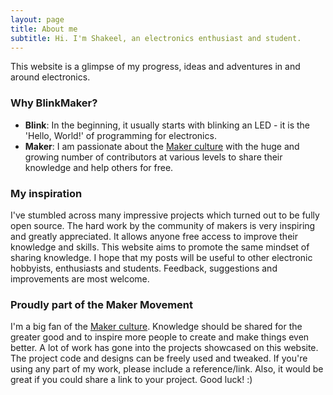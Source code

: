 ```yaml
---
layout: page
title: About me
subtitle: Hi. I'm Shakeel, an electronics enthusiast and student.
---
```


This website is a glimpse of my progress, ideas and adventures in and around electronics.  

### Why BlinkMaker?
* **Blink**: In the beginning, it usually starts with blinking an LED - it is the 'Hello, World!' of programming for electronics.  
* **Maker**: I am passionate about the [Maker culture](https://en.wikipedia.org/wiki/Maker_culture) with the huge and growing number of contributors at various levels to share their knowledge and help others for free.

### My inspiration
I've stumbled across many impressive projects which turned out to be fully open source. The hard work by the community of makers is very inspiring and greatly appreciated. It allows anyone free access to improve their knowledge and skills. This website aims to promote the same mindset of sharing knowledge. I hope that my posts will be useful to other electronic hobbyists, enthusiasts and students. Feedback, suggestions and improvements are most welcome.

### Proudly part of the Maker Movement
I'm a big fan of the [Maker culture](https://en.wikipedia.org/wiki/Maker_culture). Knowledge should be shared for the greater good and to inspire more people to create and make things even better. A lot of work has gone into the projects showcased on this website. The project code and designs can be freely used and tweaked. If you're using any part of my work, please include a reference/link. Also, it would be great if you could share a link to your project. Good luck! :)

